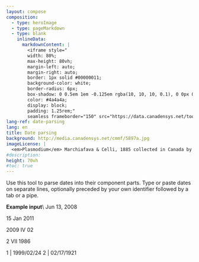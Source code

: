 ```yaml
---
layout: compose
composition:
  - type: heroImage
  - type: pageMarkdown
  - type: blank
    inlineData: 
      markdownContent: |
        <iframe style="
        width: 80%;
        max-height: 80vh;
        margin-left: auto;
        margin-right: auto;
        border: 1px solid #00000011;
        background-color: white;
        border-radius: 6px;
        box-shadow: 0 0.5em 1em -0.125em rgba(10, 10, 10, 0.1), 0 0px 0 1px rgba(10, 10, 10, 0.02);
        color: #4a4a4a;
        display: block;
        padding: 1.25rem;"
        seamless frameborder="150" src="https://data.canadensys.net/tools/dates" height = '790' width="1370" scrolling='yes' ></iframe> 
lang-ref: date-parsing
lang: en
title: Date parsing
background: http://media.canadensys.net/cmmf/5897a.jpg
imageLicense: |
  <em>Plasmodium</em> Marchiafava & Celli, 1885 collected in Canada by McNeil, Raymond, [Cercle des Mycologues de Montréal](https://www.gbif.org/occurrence/1135067379)
#description:
height: 70vh
#toc: true
---
```


Use this tool to parse dates into their component parts. Type or paste dates on separate lines, optionally preceded by your own identifier followed by a tab or a pipe. 

**Example input**\ 
Jun 13, 2008  

15 Jan 2011  

2009 IV 02  

2 VII 1986  

 
1 | 1999/02/24 
2 | 02/17/1921

<div id="app-container"></div>
 
 <script>
// Get a reference to the app container
const appContainer = document.getElementById('app-container');

// API endpoint URL
const apiUrl = 'https://data.canadensys.net/tools/dates.json';

// Fetch data from the API
fetch(apiUrl)
  .then(data => {
    return data.json();
  })
  .then(results => {
    console.log(results.iso8601)
  });
  



  // .then(response => response.json())
  // .then(data => {
    // Process the data and update the app container's content
    // appContainer.innerHTML = `<h2>${data.title}</h2><p>${data.description}</p>`;
  // })
  // .catch(error => {
    // console.error('Error fetching data:', error);
  // });
</script>
